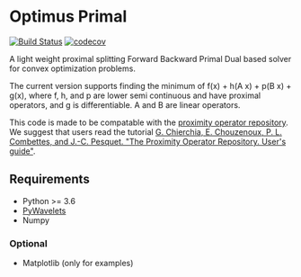 # Optimus Primal
[![Build Status](https://travis-ci.org/Luke-Pratley/optimusprimal.svg?branch=master)](https://travis-ci.org/Luke-Pratley/optimusprimal)
[![codecov](https://codecov.io/gh/Luke-Pratley/Optimus-Primal/branch/master/graph/badge.svg)](https://codecov.io/gh/Luke-Pratley/Optimus-Primal)

A light weight proximal splitting Forward Backward Primal Dual based solver for convex optimization problems. 

The current version supports finding the minimum of f(x) + h(A x) + p(B x) + g(x), where f, h, and p are lower semi continuous and have proximal operators, and g is differentiable. A and B are linear operators.

This code is made to be compatable with the [proximity operator repository](http://proximity-operator.net/index.html). We suggest that users read the tutorial [G. Chierchia, E. Chouzenoux, P. L. Combettes, and J.-C. Pesquet. "The Proximity Operator Repository. User's guide"](http://proximity-operator.net/download/guide.pdf).

## Requirements
- Python >= 3.6
- [PyWavelets](https://pywavelets.readthedocs.io/en/latest/)
- Numpy
### Optional
- Matplotlib (only for examples)
